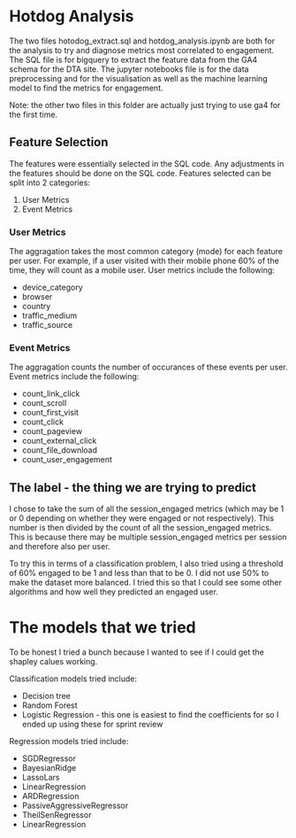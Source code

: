 
# Hotdog Analysis

The two files hotodog_extract.sql and hotdog_analysis.ipynb are both for the analysis to try and diagnose metrics most correlated to engagement. The SQL file is for bigquery to extract the feature data from the GA4 schema for the DTA site. The jupyter notebooks file is for the data preprocessing and for the visualisation as well as the machine learning model to find the metrics for engagement.

Note: the other two files in this folder are actually just trying to use ga4 for the first time.

## Feature Selection

The features were essentially selected in the SQL code. Any adjustments in the features should be done on the SQL code.
Features selected can be split into 2 categories:

1. User Metrics
2. Event Metrics

### User Metrics

The aggragation takes the most common category (mode) for each feature per user. For example, if a user visited with their mobile phone 60% of the time, they will count as a mobile user.
User metrics include the following:
* device_category 	
* browser 	
* country 	
* traffic_medium 	
* traffic_source

### Event Metrics

The aggragation counts the number of occurances of these events per user.
Event metrics include the following:
* count_link_click 	
* count_scroll 	
* count_first_visit 	
* count_click 	
* count_pageview 	
* count_external_click 	
* count_file_download 	
* count_user_engagement 	

## The label - the thing we are trying to predict

I chose to take the sum of all the session_engaged metrics (which may be 1 or 0 depending on whether they were engaged or not respectively). This number is then divided by the count of all the session_engaged metrics. This is because there may be multiple session_engaged metrics per session and therefore also per user.

To try this in terms of a classification problem, I also tried using a threshold of 60% engaged to be 1 and less than that to be 0. I did not use 50% to make the dataset more balanced. I tried this so that I could see some other algorithms and how well they predicted an engaged user.

# The models that we tried

To be honest I tried a bunch because I wanted to see if I could get the shapley calues working. 

Classification models tried include:
* Decision tree
* Random Forest
* Logistic Regression - this one is easiest to find the coefficients for so I ended up using these for sprint review

Regression models tried include:
* SGDRegressor
* BayesianRidge
* LassoLars
* LinearRegression
* ARDRegression
* PassiveAggressiveRegressor
* TheilSenRegressor
* LinearRegression
